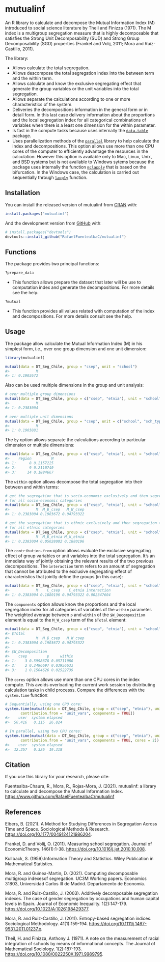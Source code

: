 
<!-- README.md is generated from README.Rmd. Please edit that file -->

# mutualinf

<!-- badges: start -->

<!-- badges: end -->

An R library to calculate and decompose the Mutual Information Index (M)
introduced to social science literature by Theil and Finizza (1971). The
M index is a multigroup segregation measure that is highly decomposable
that satisfies the Strong Unit Decomposability (SUD) and Strong Group
Decomposability (SGD) properties (Frankel and Volij, 2011; Mora and
Ruiz-Castillo, 2011).

The library:

  - Allows calculate the total segregation.
  - Allows descompose the total segregation index into the between term
    and the within term.
  - Allows calculate and know the exclusive segregating effect that
    generate the group variables or the unit variables into the total
    segregation.
  - Allows separate the calculations according to one or more
    characteristics of the system.
  - Deliveries the decompositions information in the general form or in
    detail form. In this last case delivery information about the
    proportions and the local segregation index for all categorical
    combinations of variables when there is a least one dimension for
    the within parameter.
  - Is fast in the compute tasks because uses internally the
    [`data.table`](https://cran.r-project.org/web/packages/data.table/index.html)
    package.
  - Uses parallelization methods of the
    [`parallel`](https://stat.ethz.ch/R-manual/R-devel/library/parallel/doc/parallel.pdf)
    library to help calculate the index and decompositions. This option
    allows use more than one CPU cores of the computer to efficiently
    advantage the resources in the calculation. However this option is
    available only to Mac, Linux, Unix, and BSD systems but is not
    available to Windows sytems because the package uses internally the
    function
    [`mclapply`](https://www.rdocumentation.org/packages/parallel/versions/3.4.1/topics/mclapply)
    that is based on the bifurcation. In the Windows case, the
    calculation is carried out sequentially through
    [`lapply`](https://www.rdocumentation.org/packages/base/versions/3.6.2/topics/lapply)
    function.

## Installation

You can install the released version of mutualinf from
[CRAN](https://CRAN.R-project.org) with:

``` r
install.packages("mutualinf")
```

And the development version from [GitHub](https://github.com/) with:

``` r
# install.packages("devtools")
devtools::install_github("RafaelFuentealbaC/mutualinf")
```

## Functions

The package provides two principal functions:

``` r
?prepare_data 
```

  - This function allows prepare the dataset that later will be use to
    computation index and generate the decompositions. For more details
    see the help.

<!-- end list -->

``` r
?mutual
```

  - This function provides all values related with computation of the
    index and decompositions. For more details consult see the help.

## Usage

The package allow calculate the Mutual Information Index (M) in his
simplest form, i.e., over one group dimension and one unit dimension:

``` r
library(mutualinf)

mutual(data = DT_Seg_Chile, group = "csep", unit = "school")
#>            M
#> 1: 0.1903672
```

Also can be used multiple dimensions in the group and unit analysis:

``` r
# over multiple group dimensions
mutual(data = DT_Seg_Chile, group = c("csep", "etnia"), unit = "school")
#>            M
#> 1: 0.2383004

# over multiple unit dimensions
mutual(data = DT_Seg_Chile, group = "csep", unit = c("school", "sch_type"))
#>            M
#> 1: 0.1903881
```

The `by` option allows separate the calculations according to particular
dimension or multiple
dimensions:

``` r
mutual(data = DT_Seg_Chile, group = c("csep", "etnia"), unit = "school", by = "region")
#>    region         M
#> 1:      8 0.2157225
#> 2:      9 0.2110740
#> 3:     14 0.1884667
```

The `within` option allows decompose the total segregation into their
between and within
terms:

``` r
# get the segregation that is socio-economic exclusively and then segregation that is ethnic exclusively
# for all socio-economic categories
mutual(data = DT_Seg_Chile, group = c("csep", "etnia"), unit = "school", within = "csep")
#>            M  M_B_csep   M_W_csep
#> 1: 0.2383004 0.1903672 0.04793322

# get the segregation that is ethnic exclusively and then segregation that is socio-economic exclusively
# for all ethnic categories
mutual(data = DT_Seg_Chile, group = c("csep", "etnia"), unit = "school", within = "etnia")
#>            M  M_B_etnia M_W_etnia
#> 1: 0.2383004 0.05028082 0.1880196
```

The `contribution.from` option allows evaluate the exclusive segregating
effect of group variables or unit variables into the total segregation.
It’s an inmediate way of jointly obtaining the relevant results of the
two previous decompositions. The `ìnteraction` term refers to an amount
of segregation that cannot be attributed to the exclusive segregating
effect of characteristics that jointly define the groups (in this
case):

``` r
mutual(data = DT_Seg_Chile, group = c("csep", "etnia"), unit = "school", contribution.from = "group_vars")
#>            M    C_csep    C_etnia interaction
#> 1: 0.2383004 0.1880196 0.04793322 0.002347604
```

The `components` option allows know the proportions and the local
segregation index for all categories of variables of the `within`
parameter. The weighted average between `p` and `within` of the
`$W_Decomposition` element is equal to the `M_W_csep` term of the
`$Total`
element:

``` r
mutual(data = DT_Seg_Chile, group = c("csep", "etnia"), unit = "school", within = "csep", components = TRUE)
#> $Total
#>            M  M_B_csep   M_W_csep
#> 1: 0.2383004 0.1903672 0.04793322
#> 
#> $W_Decomposition
#>    csep         p     within
#> 1:    3 0.5998678 0.05711080
#> 2:    2 0.2496697 0.03956633
#> 3:    1 0.1504626 0.02522739
```

The `cores` option allows use more than one CPU cores in the index
compute. This avoids overloading the current work session by
distributing calculation tasks in child processs. Compare the
differences with the `system.time` function:

``` r
# Sequentially, using one CPU core:
system.time(mutual(data = DT_Seg_Chile, group = c("csep", "etnia"), unit = c("school", "sch_type"), within = "csep",
       contribution.from = "unit_vars", components = TRUE))
#>    user  system elapsed 
#>  50.416   0.115  26.824

# In parallel, using two CPU cores:
system.time(mutual(data = DT_Seg_Chile, group = c("csep", "etnia"), unit = c("school", "sch_type"), within = "csep",
       contribution.from = "unit_vars", components = TRUE, cores = 2))
#>    user  system elapsed 
#>  12.257   0.326  19.318
```

## Citation

If you use this library for your research, please cite:

Fuentealba-Chaura, R., Mora, R., Rojas-Mora, J. (2021). mutualinf: a
library to calculate and decompose the Mutual Information Index.
<https://www.github.com/RafaelFuentealbaC/mutualinf>

## References

Elbers, B. (2021). A Method for Studying Differences in Segregation
Across Time and Space. Sociological Methods & Research.
<https://doi.org/10.1177/0049124121986204>.

Frankel, D. and Volij, O. (2011). Measuring school segregation. Journal
of EconomicTheory. 146(1):1-38.
<https://doi.org/10.1016/j.jet.2010.10.008>.

Kullback, S. (1959).Information Theory and Statistics. Wiley Publication
in Mathematical Statistics.

Mora, R. and Guinea-Martin, D. (2021). Computing decomposable multigroup
indexesof segregation. UC3M Working papers. Economics 31803, Universidad
Carlos III de Madrid. Departamento de Economía.

Mora, R. and Ruiz-Castillo, J. (2003). Additively decomposable
segregation indexes. The case of gender segregation by occupations and
human capital levels in Spain. Journal of Economic Inequality.
1(2):147-179. <https://doi.org/10.1023/A:1026198429377>.

Mora, R. and Ruiz-Castillo, J. (2011). Entropy-based segregation
indices. Sociological Methodology. 41(1):159-194.
<https://doi.org/10.1111/j.1467-9531.2011.01237.x>.

Theil, H. and Finizza, Anthony J. (1971). A note on the measurement of
racial integration of schools by means of informational concepts. The
Journal of Mathematical Sociology. 1(2):187-193.
<https://doi.org/10.1080/0022250X.1971.9989795>.
